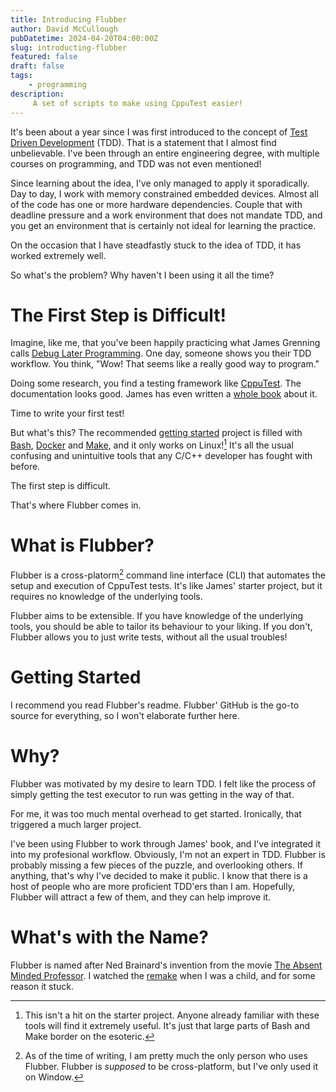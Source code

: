 ```yaml
---
title: Introducing Flubber
author: David McCullough
pubDatetime: 2024-04-20T04:00:00Z
slug: introducting-flubber
featured: false
draft: false
tags:
    - programming
description:
     A set of scripts to make using CppuTest easier!
---
```


It's been about a year since I was first introduced to the concept of [Test Driven Development](https://www.agilealliance.org/glossary/tdd/) (TDD).
That is a statement that I almost find unbelievable.
I've been through an entire engineering degree, with multiple courses on programming, and TDD was not even mentioned!

Since learning about the idea, I've only managed to apply it sporadically.
Day to day, I work with memory constrained embedded devices.
Almost all of the code has one or more hardware dependencies.
Couple that with deadline pressure and a work environment that does not mandate TDD, and you get an environment that is certainly not ideal for learning the practice.

On the occasion that I have steadfastly stuck to the idea of TDD, it has worked extremely well.

So what's the problem?
Why haven't I been using it all the time?

# The First Step is Difficult!
Imagine, like me, that you've been happily practicing what James Grenning calls [Debug Later Programming](http://blog.wingman-sw.com/physics-of-test-driven-development).
One day, someone shows you their TDD workflow.
You think, "Wow! That seems like a really good way to program."

Doing some research, you find a testing framework like [CppuTest](https://cpputest.github.io/).
The documentation looks good.
James has even written a [whole book](https://www.goodreads.com/book/show/9505798-test-driven-development-for-embedded-c?ac=1&from_search=true&qid=4V9GdD2QSO&rank=1) about it.

Time to write your first test!

But what's this?
The recommended [getting started](https://github.com/jwgrenning/cpputest-starter-project?tab=readme-ov-file) project is filled with [Bash](https://www.gnu.org/software/bash/), [Docker](https://www.docker.com/) and [Make](https://www.gnu.org/software/make/), and it only works on Linux![^james-is-not-an-idiot]
It's all the usual confusing and unintuitive tools that any C/C++ developer has fought with before.

The first step is difficult.

That's where Flubber comes in.

# What is Flubber?
Flubber is a cross-platorm[^is-it-really-cross-platform] command line interface (CLI) that automates the setup and execution of CppuTest tests.
It's like James' starter project, but it requires no knowledge of the underlying tools.

Flubber aims to be extensible.
If you have knowledge of the underlying tools, you should be able to tailor its behaviour to your liking.
If you don't, Flubber allows you to just write tests, without all the usual troubles!

# Getting Started
I recommend you read Flubber's readme.
Flubber' GitHub is the go-to source for everything, so I won't elaborate further here.

# Why?
Flubber was motivated by my desire to learn TDD.
I felt like the process of simply getting the test executor to run was getting in the way of that.

For me, it was too much mental overhead to get started.
Ironically, that triggered a much larger project.

I've been using Flubber to work through James' book, and I've integrated it into my profesional workflow.
Obviously, I'm not an expert in TDD.
Flubber is probably missing a few pieces of the puzzle, and overlooking others.
If anything, that's why I've decided to make it public.
I know that there is a host of people who are more proficient TDD'ers than I am.
Hopefully, Flubber will attract a few of them, and they can help improve it.

# What's with the Name?
Flubber is named after Ned Brainard's invention from the movie [The Absent Minded Professor](https://en.wikipedia.org/wiki/The_Absent-Minded_Professor).
I watched the [remake](https://en.wikipedia.org/wiki/Flubber_(film)) when I was a child, and for some reason it stuck.


[^james-is-not-an-idiot]: This isn't a hit on the starter project. Anyone already familiar with these tools will find it extremely useful. It's just that large parts of Bash and Make border on the esoteric.
[^is-it-really-cross-platform]: As of the time of writing, I am pretty much the only person who uses Flubber. Flubber is _supposed_ to be cross-platform, but I've only used it on Window.
